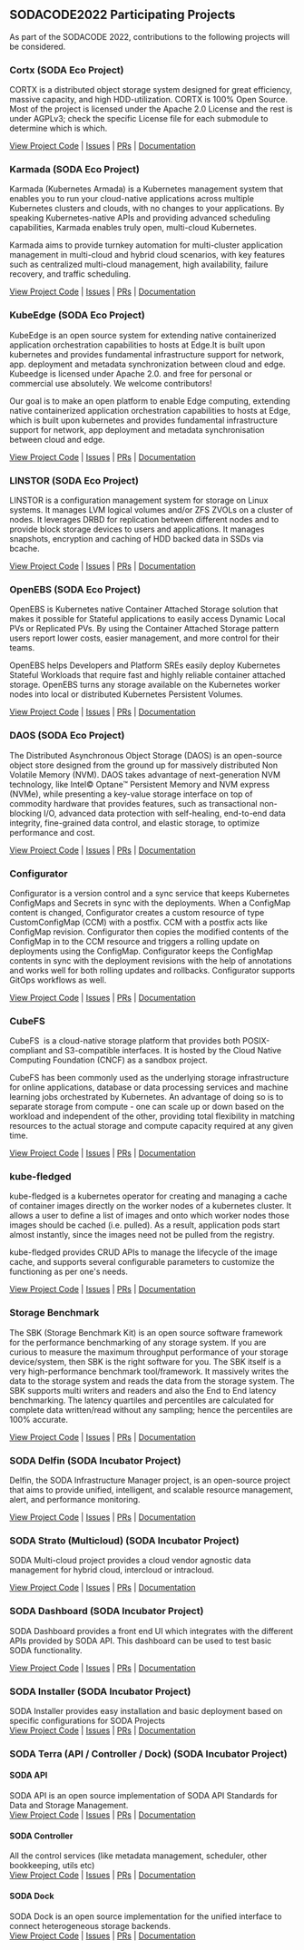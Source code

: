 ## SODACODE2022 Participating Projects
As part of the SODACODE 2022, contributions to the following projects will be considered.

### Cortx (SODA Eco Project)

CORTX is a distributed object storage system designed for great efficiency, massive capacity, and high HDD-utilization. CORTX is 100% Open Source. Most of the project is licensed under the Apache 2.0 License and the rest is under AGPLv3; check the specific License file for each submodule to determine which is which.

[View Project Code](https://github.com/Seagate/CORTX) | [Issues](https://github.com/Seagate/cortx/issues?q=is%3Aissue+is%3Aopen+label%3ASODACODE2022) | [PRs](https://github.com/Seagate/cortx/pulls) | [Documentation](https://github.com/Seagate/cortx/blob/main/QUICK_START.md)

### Karmada (SODA Eco Project)

Karmada (Kubernetes Armada) is a Kubernetes management system that enables you to run your cloud-native applications across multiple Kubernetes clusters and clouds, with no changes to your applications. By speaking Kubernetes-native APIs and providing advanced scheduling capabilities, Karmada enables truly open, multi-cloud Kubernetes.

Karmada aims to provide turnkey automation for multi-cluster application management in multi-cloud and hybrid cloud scenarios, with key features such as centralized multi-cloud management, high availability, failure recovery, and traffic scheduling.

[View Project Code](https://github.com/karmada-io/karmada) | [Issues](https://github.com/karmada-io/karmada/issues) | [PRs](https://github.com/karmada-io/karmada/pulls) | [Documentation](https://github.com/karmada-io/karmada/blob/master/README.md)

### KubeEdge (SODA Eco Project)

KubeEdge is an open source system for extending native containerized application orchestration capabilities to hosts at Edge.It is built upon kubernetes and provides fundamental infrastructure support for network, app. deployment and metadata synchronization between cloud and edge. Kubeedge is licensed under Apache 2.0. and free for personal or commercial use absolutely. We welcome contributors!

Our goal is to make an open platform to enable Edge computing, extending native containerized application orchestration capabilities to hosts at Edge, which is built upon kubernetes and provides fundamental infrastructure support for network, app deployment and metadata synchronisation between cloud and edge.

[View Project Code](https://github.com/kubeedge) | [Issues](https://github.com/kubeedge/kubeedge/issues) | [PRs](https://github.com/kubeedge/kubeedge/pulls) | [Documentation](https://kubeedge.io/en/)

### LINSTOR (SODA Eco Project)

LINSTOR is a configuration management system for storage on Linux systems. It manages LVM logical volumes and/or ZFS ZVOLs on a cluster of nodes. It leverages DRBD for replication between different nodes and to provide block storage devices to users and applications. It manages snapshots, encryption and caching of HDD backed data in SSDs via bcache.

[View Project Code](https://github.com/LINBIT/linstor-server) | [Issues](https://github.com/LINBIT/linstor-server/issues?q=is%3Aissue+is%3Aopen+label%3Asodacode2022) | [PRs](https://github.com/LINBIT/linstor-server/pulls) | [Documentation](https://linbit.com/drbd-user-guide/linstor-guide-1_0-en/)

### OpenEBS (SODA Eco Project)

OpenEBS is Kubernetes native Container Attached Storage solution that makes it possible for Stateful applications to easily access Dynamic Local PVs or Replicated PVs. By using the Container Attached Storage pattern users report lower costs, easier management, and more control for their teams.

OpenEBS helps Developers and Platform SREs easily deploy Kubernetes Stateful Workloads that require fast and highly reliable container attached storage. OpenEBS turns any storage available on the Kubernetes worker nodes into local or distributed Kubernetes Persistent Volumes.

[View Project Code](https://github.com/openebs/openebs) | [Issues](https://github.com/openebs/openebs/issues) | [PRs](https://github.com/openebs/openebs/pulls) | [Documentation](https://openebs.io/docs)

### DAOS (SODA Eco Project)

The Distributed Asynchronous Object Storage (DAOS) is an open-source object store designed from the ground up for massively distributed Non Volatile Memory (NVM). DAOS takes advantage of next-generation NVM technology, like Intel© Optane™ Persistent Memory and NVM express (NVMe), while presenting a key-value storage interface on top of commodity hardware that provides features, such as transactional non-blocking I/O, advanced data protection with self-healing, end-to-end data integrity, fine-grained data control, and elastic storage, to optimize performance and cost.

[View Project Code](https://github.com/daos-stack/daos) | [Issues](https://daosio.atlassian.net/jira/software/c/projects/DAOS/issues/?filter=allissues) | [PRs](https://github.com/daos-stack/daos/pulls) | [Documentation](https://docs.daos.io/v2.0/)

### Configurator

Configurator is a version control and a sync service that keeps Kubernetes ConfigMaps and Secrets in sync with the deployments. When a ConfigMap content is changed, Configurator creates a custom resource of type CustomConfigMap (CCM) with a postfix. CCM with a postfix acts like ConfigMap revision. Configurator then copies the modified contents of the ConfigMap in to the CCM resource and triggers a rolling update on deployments using the ConfigMap. Configurator keeps the ConfigMap contents in sync with the deployment revisions with the help of annotations and works well for both rolling updates and rollbacks. Configurator supports GitOps workflows as well.

[View Project Code](https://github.com/gopaddle-io/configurator.git) | [Issues](https://github.com/gopaddle-io/configurator/issues?q=is%3Aissue+is%3Aopen+label%3ASODACODE2022) | [PRs](https://github.com/gopaddle-io/configurator/pulls) | [Documentation](https://gopaddle-io.github.io/configurator/docs/Introduction/)

### CubeFS

CubeFS  is a cloud-native storage platform that provides both POSIX-compliant and S3-compatible interfaces. It is hosted by the Cloud Native Computing Foundation (CNCF) as a sandbox project.

CubeFS has been commonly used as the underlying storage infrastructure for online applications, database or data processing services and machine learning jobs orchestrated by Kubernetes. An advantage of doing so is to separate storage from compute - one can scale up or down based on the workload and independent of the other, providing total flexibility in matching resources to the actual storage and compute capacity required at any given time.

[View Project Code](https://github.com/cubeFS/cubefs) | [Issues](https://github.com/cubeFS/cubefs/issues?q=is%3Aissue+is%3Aopen+label%3ASODACODE2022) | [PRs](https://github.com/cubeFS/cubefs/pulls) | [Documentation](https://cubefs.readthedocs.io/en/latest/)

### kube-fledged
kube-fledged is a kubernetes operator for creating and managing a cache of container images directly on the worker nodes of a kubernetes cluster. It allows a user to define a list of images and onto which worker nodes those images should be cached (i.e. pulled). As a result, application pods start almost instantly, since the images need not be pulled from the registry.

kube-fledged provides CRUD APIs to manage the lifecycle of the image cache, and supports several configurable parameters to customize the functioning as per one's needs.

[View Project Code](https://github.com/senthilrch/kube-fledged) | [Issues](https://github.com/senthilrch/kube-fledged/issues?q=is%3Aissue+is%3Aopen+label%3ASODACODE2022) | [PRs](https://github.com/senthilrch/kube-fledged/pulls) | [Documentation](https://github.com/senthilrch/kube-fledged#readme)

### Storage Benchmark  
The SBK (Storage Benchmark Kit) is an open source software framework for the performance benchmarking of any storage system. If you are curious to measure the maximum throughput performance of your storage device/system, then SBK is the right software for you. The SBK itself is a very high-performance benchmark tool/framework. It massively writes the data to the storage system and reads the data from the storage system. The SBK supports multi writers and readers and also the End to End latency benchmarking. The latency quartiles and percentiles are calculated for complete data written/read without any sampling; hence the percentiles are 100% accurate.

[View Project Code](https://github.com/kmgowda/SBK) | [Issues](https://github.com/kmgowda/SBK/issues?q=is%3Aissue+is%3Aopen+label%3Asodacode2022) | [PRs](https://github.com/kmgowda/SBK/pulls) | [Documentation](https://kmgowda.github.io/SBK/)

### SODA Delfin (SODA Incubator Project)

Delfin, the SODA Infrastructure Manager project, is an open-source project that aims to provide unified, intelligent, and scalable resource management, alert, and performance monitoring.

[View Project Code](https://github.com/sodafoundation/delfin) | [Issues](https://github.com/sodafoundation/delfin/issues?q=is%3Aissue+is%3Aopen+label%3ASODACODE2022) | [PRs](https://github.com/sodafoundation/delfin/pulls) | [Documentation](https://docs.sodafoundation.io/)

### SODA Strato (Multicloud) (SODA Incubator Project)

SODA Multi-cloud project provides a cloud vendor agnostic data management for hybrid cloud, intercloud or intracloud.

[View Project Code](https://github.com/sodafoundation/multi-cloud) | [Issues](https://github.com/sodafoundation/multi-cloud/issues?q=is%3Aissue+is%3Aopen+label%3ASODACODE2022) | [PRs](https://github.com/sodafoundation/multi-cloud/pulls) | [Documentation](https://docs.sodafoundation.io/)

### SODA Dashboard (SODA Incubator Project)

SODA Dashboard provides a front end UI which integrates with the different APIs provided by SODA API. This dashboard can be used to test basic SODA functionality.

[View Project Code](https://github.com/sodafoundation/dashboard) | [Issues](https://github.com/sodafoundation/dashboard/issues?q=is%3Aissue+is%3Aopen+label%3ASODACODE2022) | [PRs](https://github.com/sodafoundation/dashboard/pulls) | [Documentation](https://docs.sodafoundation.io/)

### SODA Installer (SODA Incubator Project)

SODA Installer provides easy installation and basic deployment based on specific configurations for SODA Projects\
[View Project Code](https://github.com/sodafoundation/installer) | [Issues](https://github.com/sodafoundation/installer/issues?q=is%3Aissue+is%3Aopen+label%3ASODACODE2022) | [PRs](https://github.com/sodafoundation/installer/pulls) | [Documentation](https://docs.sodafoundation.io/)

### SODA Terra (API / Controller / Dock) (SODA Incubator Project)

#### SODA API

SODA API is an open source implementation of SODA API Standards for Data and Storage Management.\
[View Project Code](https://github.com/sodafoundation/api) | [Issues](https://github.com/sodafoundation/api/issues) | [PRs](https://github.com/sodafoundation/api/pulls) | [Documentation](https://docs.sodafoundation.io/)

#### SODA Controller

All the control services (like metadata management, scheduler, other bookkeeping, utils etc)\
[View Project Code](https://github.com/sodafoundation/controller) | [Issues](https://github.com/sodafoundation/controller/issues) | [PRs](https://github.com/sodafoundation/controller/pulls) | [Documentation](https://docs.sodafoundation.io/)

#### SODA Dock

SODA Dock is an open source implementation for the unified interface to connect heterogeneous storage backends.\
[View Project Code](https://github.com/sodafoundation/dock) | [Issues](https://github.com/sodafoundation/dock/issues) | [PRs](https://github.com/sodafoundation/dock/pulls) | [Documentation](https://docs.sodafoundation.io/)

